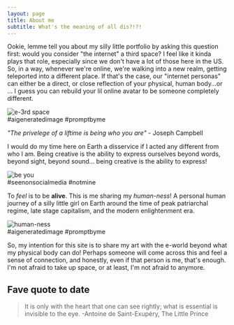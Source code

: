 ```yaml
---
layout: page
title: About me
subtitle: What's the meaning of all dis?!?!
---
```


Ookie, lemme tell you about my silly little portfolio by asking this question first: would you consider "the internet" a third space? I feel like it kinda plays that role, especially since we don't have a lot of those here in the US. So, in a way, whenever we're online, we're walking into a new realm, getting teleported into a different place.  If that's the case, our "internet personas" can either be a direct, or close reflection of your physical, human body...or ... I guess you can rebuild your lil online avatar to be someone completely different.
<div id="thirdspace">
    <img src="{{ '/assets/img/e3rdspace.png' | prepend: site.baseurl }}" alt="e-3rd space">
</div>
#aigeneratedimage #promptbyme

<p><i>"The privelege of a liftime is being who you are"</i> - Joseph Campbell </p>

I would do my time here on Earth a disservice if I acted any different from who I am. Being creative is the ability to express ourselves beyond words, beyond sight, beyond sound... being creative is the ability to express! 

<div id="beyou">
    <img src="{{ '/assets/img/bu.jpg' | prepend: site.baseurl }}" alt="be you">
</div>
#seenonsocialmedia #notmine

To <i>feel</i> is to be <b>alive</b>. This is me sharing my <i>human-ness</i>! A personal human journey of a silly little girl on Earth around the time of peak patriarchal regime, late stage capitalism, and the modern enlightenment era.  
 
<div id="humanness">
    <img src="{{ '/assets/img/humanness.dall-e.png' | prepend: site.baseurl }}" alt="human-ness">
</div>
#aigeneratedimage #promptbyme

So, my intention for this site is to share my art with the e-world beyond what my physical body can do! Perhaps someone will come across this and feel a sense of connection, and honestly, even if that person is me, that's enough.  I'm not afraid to take up space, or at least, I'm not afraid to anymore.  

## Fave quote to date

> It is only with the heart that one can see rightly; what is essential is invisible to the eye. 
> -Antoine de Saint-Exupéry, The Little Prince